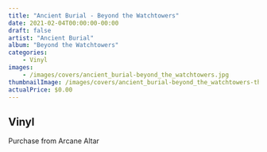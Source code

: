 ```yaml
---
title: "Ancient Burial - Beyond the Watchtowers"
date: 2021-02-04T00:00:00-00:00
draft: false
artist: "Ancient Burial"
album: "Beyond the Watchtowers"
categories:
    - Vinyl
images:
    - /images/covers/ancient_burial-beyond_the_watchtowers.jpg
thumbnailImage: /images/covers/ancient_burial-beyond_the_watchtowers-thumb.jpg
actualPrice: $0.00
---
```


## Vinyl
Purchase from Arcane Altar

